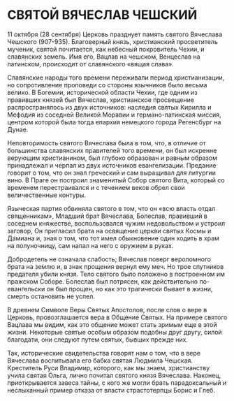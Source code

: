 # СВЯТОЙ ВЯЧЕСЛАВ ЧЕШСКИЙ

11 октября (28 сентября) Церковь празднует память святого Вячеслава Чешского (907-935). Благоверный князь, христианский просветитель мученик, святой почитается, как небесный покровитель Чехии, и славянских земель. Имя его, Вацлав на чешском, Венцеслав на латинском, происходит от славянского «вящая слава».

Славянские народы того времени переживали период христианизации, но сопротивление проповеди со стороны язычников было весьма велико. В Богемии, исторической области Чехии, где одним из правивших князей был Вячеслав, христианское просвещение распространялось из двух источников: наследия святых Кирилла и Мефодия из соседней Великой Моравии и германо-латинская миссия, центром которой была тогда епархия немецкого города Регенсбург на Дунае.

Неповторимость святого Вячеслава была в том, что, в отличие от большинства славянских правителей того времени, он был искренне верующим христианином, был глубоко образован и равным образом принадлежал и черпал из двух источников евангелизации. Предание говорит о том, что он знал греческий и сам выращивал для литургии вино. В Праге он построил знаменитый Собор святого Вита, который со временем перестраивался и с течением веков обрел свои величественные контуры.

Языческая партия обвиняла святого в том, что он «всю власть отдал священникам», Младший брат Вячеслава, Болеслав, правивший в соседнем княжестве, воспользовался чужим недовольством и устроил заговор, Он пригласил брата на освящение церкви святых Космы и Дамиана и, зная о том, что тот имел обыкновение один ходить в храм на полуночницу, сам напал на него с оружием в руках.

Добродетель не означала слабость; Вячеслав поверг вероломного брата на землю и, в знак прощения вернул ему меч. Но трое спутников предателя убили князя. Тело святого было положено в построенном им пражском Соборе. Болеслав был потрясен, как действительно по-евангельски он был прощен, но как это трагически бывает в жизни, смерть остановить не успел.

В древнем Символе Веры Святых Апостолов, после слов о вере в Церковь, провозглашается вера в Общение Святых. На примере святого Вацлава мы видим, как это общение может стать зримым еще в этой жизни. Некоторые святые особым образом подобны друг другу, силой благодати, они следуют путем святых, бывших прежде них.

Так, исторические свидетельства говорят нам о том, что в вере Вячеслава воспитывала его бабка святая Людмила Чешская. Креститель Руси Владимир, которого, как мы знаем, христианству учила святая Ольга, лично почитал святого князя Вячеслава. Наконец, приоткрывается завеса тайны, с кого же могли брать парадоксальный и неслыханный пример отказа от власти страстотерпцы Борис и Глеб.
